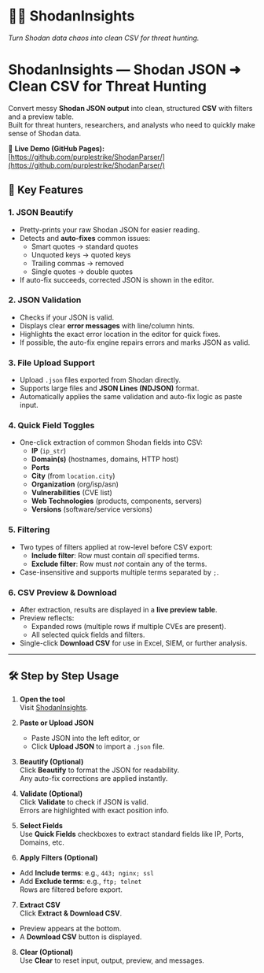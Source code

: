# 🕵️‍♂️ ShodanInsights
*Turn Shodan data chaos into clean CSV for threat hunting.*

# ShodanInsights — Shodan JSON ➜ Clean CSV for Threat Hunting

Convert messy **Shodan JSON output** into clean, structured **CSV** with filters and a preview table.  
Built for threat hunters, researchers, and analysts who need to quickly make sense of Shodan data.

🔗 **Live Demo (GitHub Pages):**  
[https://github.com/purplestrike/ShodanParser/](https://github.com/purplestrike/ShodanParser/)


## 🔑 Key Features

### 1. JSON Beautify
- Pretty-prints your raw Shodan JSON for easier reading.
- Detects and **auto-fixes** common issues:
  - Smart quotes → standard quotes  
  - Unquoted keys → quoted keys  
  - Trailing commas → removed  
  - Single quotes → double quotes  
- If auto-fix succeeds, corrected JSON is shown in the editor.

### 2. JSON Validation
- Checks if your JSON is valid.  
- Displays clear **error messages** with line/column hints.  
- Highlights the exact error location in the editor for quick fixes.  
- If possible, the auto-fix engine repairs errors and marks JSON as valid.

### 3. File Upload Support
- Upload `.json` files exported from Shodan directly.  
- Supports large files and **JSON Lines (NDJSON)** format.  
- Automatically applies the same validation and auto-fix logic as paste input.

### 4. Quick Field Toggles
- One-click extraction of common Shodan fields into CSV:
  - **IP** (`ip_str`)
  - **Domain(s)** (hostnames, domains, HTTP host)
  - **Ports**
  - **City** (from `location.city`)
  - **Organization** (org/isp/asn)
  - **Vulnerabilities** (CVE list)
  - **Web Technologies** (products, components, servers)
  - **Versions** (software/service versions)

### 5. Filtering
- Two types of filters applied at row-level before CSV export:
  - **Include filter**: Row must contain *all* specified terms.
  - **Exclude filter**: Row must *not* contain any of the terms.
- Case-insensitive and supports multiple terms separated by `;`.

### 6. CSV Preview & Download
- After extraction, results are displayed in a **live preview table**.
- Preview reflects:
  - Expanded rows (multiple rows if multiple CVEs are present).
  - All selected quick fields and filters.
- Single-click **Download CSV** for use in Excel, SIEM, or further analysis.

---

## 🛠 Step by Step Usage

1. **Open the tool**  
   Visit [ShodanInsights](https://purplestrike.github.io/ShodanInsights/).

2. **Paste or Upload JSON**  
   - Paste JSON into the left editor, or  
   - Click **Upload JSON** to import a `.json` file.

3. **Beautify (Optional)**  
   Click **Beautify** to format the JSON for readability.  
   Any auto-fix corrections are applied instantly.

4. **Validate (Optional)**  
   Click **Validate** to check if JSON is valid.  
   Errors are highlighted with exact position info.

5. **Select Fields**  
   Use **Quick Fields** checkboxes to extract standard fields like IP, Ports, Domains, etc.

6. **Apply Filters (Optional)**  
- Add **Include terms**: e.g., `443; nginx; ssl`  
- Add **Exclude terms**: e.g., `ftp; telnet`  
Rows are filtered before export.

7. **Extract CSV**  
Click **Extract & Download CSV**.  
- Preview appears at the bottom.  
- A **Download CSV** button is displayed.

8. **Clear (Optional)**  
Use **Clear** to reset input, output, preview, and messages.
